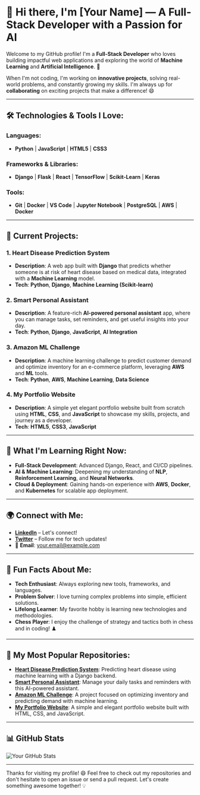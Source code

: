 # 👋 Hi there, I'm [Your Name] — A Full-Stack Developer with a Passion for AI

Welcome to my GitHub profile! I'm a **Full-Stack Developer** who loves building impactful web applications and exploring the world of **Machine Learning** and **Artificial Intelligence**. 🚀 

When I'm not coding, I'm working on **innovative projects**, solving real-world problems, and constantly growing my skills. I'm always up for **collaborating** on exciting projects that make a difference! 😄

---

## 🛠️ Technologies & Tools I Love:

### Languages:
- **Python** | **JavaScript** | **HTML5** | **CSS3**

### Frameworks & Libraries:
- **Django** | **Flask** | **React** | **TensorFlow** | **Scikit-Learn** | **Keras**

### Tools:
- **Git** | **Docker** | **VS Code** | **Jupyter Notebook** | **PostgreSQL** | **AWS** | **Docker**

---

## 🚀 Current Projects:

### 1. **Heart Disease Prediction System**
- **Description**: A web app built with **Django** that predicts whether someone is at risk of heart disease based on medical data, integrated with a **Machine Learning** model.
- **Tech**: **Python**, **Django**, **Machine Learning (Scikit-learn)**

### 2. **Smart Personal Assistant**
- **Description**: A feature-rich **AI-powered personal assistant** app, where you can manage tasks, set reminders, and get useful insights into your day.
- **Tech**: **Python**, **Django**, **JavaScript**, **AI Integration**

### 3. **Amazon ML Challenge**
- **Description**: A machine learning challenge to predict customer demand and optimize inventory for an e-commerce platform, leveraging **AWS** and **ML** tools.
- **Tech**: **Python**, **AWS**, **Machine Learning**, **Data Science**

### 4. **My Portfolio Website**
- **Description**: A simple yet elegant portfolio website built from scratch using **HTML**, **CSS**, and **JavaScript** to showcase my skills, projects, and journey as a developer.
- **Tech**: **HTML5**, **CSS3**, **JavaScript**

---

## 🌱 What I'm Learning Right Now:
- **Full-Stack Development**: Advanced Django, React, and CI/CD pipelines.
- **AI & Machine Learning**: Deepening my understanding of **NLP**, **Reinforcement Learning**, and **Neural Networks**.
- **Cloud & Deployment**: Gaining hands-on experience with **AWS**, **Docker**, and **Kubernetes** for scalable app deployment.

---

## 🌍 Connect with Me:
- **[LinkedIn](https://www.linkedin.com/in/your-linkedin)** – Let's connect!
- **[Twitter](https://twitter.com/your-twitter)** – Follow me for tech updates!
- 📧 **Email**: your.email@example.com

---

## 🚀 Fun Facts About Me:
- **Tech Enthusiast**: Always exploring new tools, frameworks, and languages.
- **Problem Solver**: I love turning complex problems into simple, efficient solutions.
- **Lifelong Learner**: My favorite hobby is learning new technologies and methodologies.
- **Chess Player**: I enjoy the challenge of strategy and tactics both in chess and in coding! ♟️

---

## 📂 My Most Popular Repositories:
- **[Heart Disease Prediction System](https://github.com/yourusername/heart-disease-prediction)**: Predicting heart disease using machine learning with a Django backend.
- **[Smart Personal Assistant](https://github.com/yourusername/smart-personal-assistant)**: Manage your daily tasks and reminders with this AI-powered assistant.
- **[Amazon ML Challenge](https://github.com/yourusername/amazon-ml-challenge)**: A project focused on optimizing inventory and predicting demand with machine learning.
- **[My Portfolio Website](https://github.com/yourusername/my-portfolio)**: A simple and elegant portfolio website built with HTML, CSS, and JavaScript.

---

## 📊 GitHub Stats

![Your GitHub Stats](https://github-readme-stats.vercel.app/api?username=yourusername&show_icons=true&theme=radical)

---

Thanks for visiting my profile! 😄 Feel free to check out my repositories and don't hesitate to open an issue or send a pull request. Let's create something awesome together! 💡
